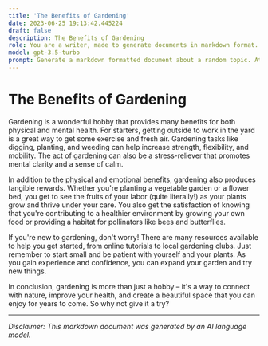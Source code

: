 ```yaml
---
title: 'The Benefits of Gardening'
date: 2023-06-25 19:13:42.445224
draft: false
description: The Benefits of Gardening
role: You are a writer, made to generate documents in markdown format. It is very important that all of the documents you generate are in valid markdown format.
model: gpt-3.5-turbo
prompt: Generate a markdown formatted document about a random topic. At the bottom, include a disclaimer explaining that the document was generated by you. The first line of the document should be the title. Make sure that the entire document is in proper markdown format, using a mix of various tags to make the document visually appealing.
---
```


# The Benefits of Gardening

Gardening is a wonderful hobby that provides many benefits for both physical and mental health. For starters, getting outside to work in the yard is a great way to get some exercise and fresh air. Gardening tasks like digging, planting, and weeding can help increase strength, flexibility, and mobility. The act of gardening can also be a stress-reliever that promotes mental clarity and a sense of calm.

In addition to the physical and emotional benefits, gardening also produces tangible rewards. Whether you're planting a vegetable garden or a flower bed, you get to see the fruits of your labor (quite literally!) as your plants grow and thrive under your care. You also get the satisfaction of knowing that you're contributing to a healthier environment by growing your own food or providing a habitat for pollinators like bees and butterflies.

If you're new to gardening, don't worry! There are many resources available to help you get started, from online tutorials to local gardening clubs. Just remember to start small and be patient with yourself and your plants. As you gain experience and confidence, you can expand your garden and try new things.

In conclusion, gardening is more than just a hobby – it's a way to connect with nature, improve your health, and create a beautiful space that you can enjoy for years to come. So why not give it a try?

---

*Disclaimer: This markdown document was generated by an AI language model.*